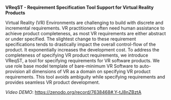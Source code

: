 **VReqST - Requirement Specification Tool Support for Virtual Reality Products**

Virtual Reality (VR) Environments are challenging to build with discrete and incremental requirements. VR practitioners often need human assistance to achieve product completeness, as most VR requirements are either abstract or under specified. The slightest change to these requirement specifications tends to drastically impact the overall control-flow of the product. It exponentially increases the development cost. To address the completeness of specifying VR product requirements, we introduce VReqST, a tool for specifying requirements for VR software products. We use role base model template of bare-minimum VR Software to auto-provision all dimensions of VR as a domain on specifying VR product requirements. This tool avoids ambiguity while specifying requirements and provides seamless VR product development.

_Video DEMO_: https://zenodo.org/record/7638468#.Y-tJ8nZBztA 
